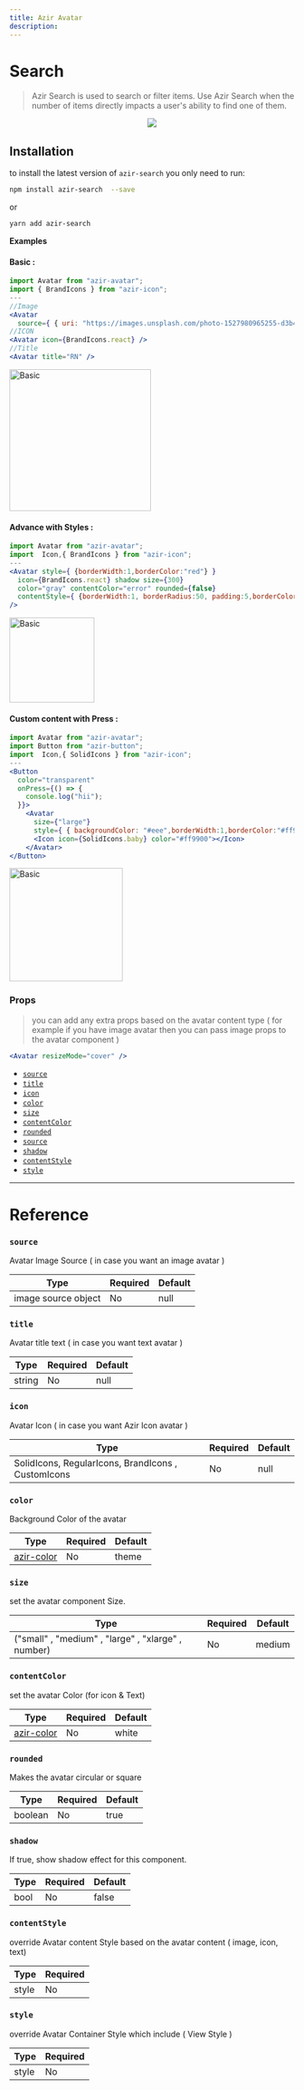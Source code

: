 ```yaml
---
title: Azir Avatar
description:
---
```


# Search

> Azir Search is used to search or filter items. Use Azir Search when the number of items directly impacts a user's ability to find one of them.

<p align="center">
 <img src="https://i.imgur.com/8yqD1NW.jpg" />
</p>

## Installation

to install the latest version of `azir-search` you only need to run:

```bash
npm install azir-search  --save
```

or

```bash
yarn add azir-search
```

**Examples**

#### Basic :

```jsx
import Avatar from "azir-avatar";
import { BrandIcons } from "azir-icon";
---
//Image
<Avatar
  source={ { uri: "https://images.unsplash.com/photo-1527980965255-d3b416303d12?ixid=eyJhcHBfaWQiOjEyMDd9" } } />
//ICON
<Avatar icon={BrandIcons.react} />
//Title
<Avatar title="RN" />
```

<img src="https://i.imgur.com/HheEPEA.jpg" alt="Basic" style="width:250px" />

#### Advance with Styles :

```jsx
import Avatar from "azir-avatar";
import  Icon,{ BrandIcons } from "azir-icon";
---
<Avatar style={ {borderWidth:1,borderColor:"red"} }
  icon={BrandIcons.react} shadow size={300}
  color="gray" contentColor="error" rounded={false}
  contentStyle={ {borderWidth:1, borderRadius:50, padding:5,borderColor:"white" } }
/>
```

<img src="https://i.imgur.com/nE8fdOJ.jpg" alt="Basic" style="width:150px" />

#### Custom content with Press :

```jsx
import Avatar from "azir-avatar";
import Button from "azir-button";
import  Icon,{ SolidIcons } from "azir-icon";
---
<Button
  color="transparent"
  onPress={() => {
    console.log("hii");
  }}>
    <Avatar
      size={"large"}
      style={ { backgroundColor: "#eee",borderWidth:1,borderColor:"#ff9900" } }>
      <Icon icon={SolidIcons.baby} color="#ff9900"></Icon>
    </Avatar>
</Button>
```

<img src="https://i.imgur.com/PDSTFEP.jpg" alt="Basic" style="width:200px" />

### Props

> you can add any extra props based on the avatar content type ( for example if you have image avatar then you can pass image props to the avatar component )

```jsx
<Avatar resizeMode="cover" />
```

- [`source`](avatar#source)
- [`title`](avatar#title)
- [`icon`](avatar#icon)
- [`color`](avatar#color)
- [`size`](avatar#size)
- [`contentColor`](avatar#contentcolor)
- [`rounded`](avatar#rounded)
- [`source`](avatar#source)
- [`shadow`](avatar#shadow)
- [`contentStyle`](avatar#contentstyle)
- [`style`](avatar#style)

---

# Reference

### `source`

Avatar Image Source ( in case you want an image avatar )

| Type                | Required | Default |
| ------------------- | -------- | ------- |
| image source object | No       | null    |

### `title`

Avatar title text ( in case you want text avatar )

| Type   | Required | Default |
| ------ | -------- | ------- |
| string | No       | null    |

### `icon`

Avatar Icon ( in case you want Azir Icon avatar )

| Type                                               | Required | Default |
| -------------------------------------------------- | -------- | ------- |
| SolidIcons, RegularIcons, BrandIcons , CustomIcons | No       | null    |

### `color`

Background Color of the avatar

| Type                                       | Required | Default |
| ------------------------------------------ | -------- | ------- |
| [azir-color](../../guides/color-reference) | No       | theme   |

### `size`

set the avatar component Size.

| Type                                               | Required | Default |
| -------------------------------------------------- | -------- | ------- |
| ("small" , "medium" , "large" , "xlarge" , number) | No       | medium  |

### `contentColor`

set the avatar Color (for icon & Text)

| Type                                       | Required | Default |
| ------------------------------------------ | -------- | ------- |
| [azir-color](../../guides/color-reference) | No       | white   |

### `rounded`

Makes the avatar circular or square

| Type    | Required | Default |
| ------- | -------- | ------- |
| boolean | No       | true    |

### `shadow`

If true, show shadow effect for this component.

| Type | Required | Default |
| ---- | -------- | ------- |
| bool | No       | false   |

### `contentStyle`

override Avatar content Style based on the avatar content ( image, icon, text)

| Type  | Required |
| ----- | -------- |
| style | No       |

### `style`

override Avatar Container Style which include ( View Style )

| Type  | Required |
| ----- | -------- |
| style | No       |
